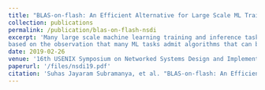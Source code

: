 ```yaml
---
title: "BLAS-on-flash: An Efficient Alternative for Large Scale ML Training and Inference?"
collection: publications
permalink: /publication/blas-on-flash-nsdi
excerpt: 'Many large scale machine learning training and inference tasks are memory-bound rather than compute-bound. That is, on large data sets, the working set of these algorithms does not fit in memory for jobs that could run overnight on a few multi-core processors.  This often forces an expensive redesign of the algorithm for distributed platforms such as parameter servers and Spark. We propose an inexpensive and efficient alternative
based on the observation that many ML tasks admit algorithms that can be programmed with linear algebra subroutines. A library that supports BLAS and sparseBLAS interface on large SSD-resident matrices can enable multi-threaded code to scale to industrial scale datasets on a single workstation. e demonstrate that not only can such a library provide near in-memory performance for BLAS, but can also be used to write implementations of complex algorithms such as eigensolvers that outperform in-memory (ARPACK) and distributed (Spark) counterparts. Existing multi-threaded in-memory code can link to our library with minor changes and scale to hundreds of gigabytes of training or inference data at near in-memory processing speeds.  We demonstrate this with two industrial scale use cases arising in ranking and relevance pipelines: training large scale topic models and inference for extreme multi-label learning. This suggests that our approach could be an efficient alternative to expensive distributed big-data systems for scaling up structurally complex machine learning tasks.'
date: 2019-02-26
venue: '16th USENIX Symposium on Networked Systems Design and Implementation (NSDI)'
paperurl: '/files/nsdi19.pdf'
citation: 'Suhas Jayaram Subramanya, et al. "BLAS-on-flash: An Efficient Alternative for Large Scale ML Training and Inference?." 16th USENIX Symposium on Networked Systems Design and Implementation (NSDI 19). USENIX Association.'
---
```


